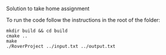 Solution to take home assignment

To run the code follow the instructions in the root of the folder:

``` 
mkdir build && cd build
cmake ..
make
./RoverProject ../input.txt ../output.txt
```